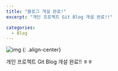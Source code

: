 ```yaml
---
title: "블로그 개설 완료!"
excerpt: "개인 프로젝트 Git Blog 개설 완료!!"

categories:
  - Blog
---
```


![img](https://github.com/user-attachments/assets/ff3b80fe-d289-424f-8391-b85ea879a2fa)
{: .align-center}

개인 프로젝트 Git Blog 개설 완료!! ㅎㅎ